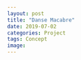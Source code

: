 ```yaml
---
layout: post
title: "Danse Macabre"
date: 2019-07-02
categories: Project
tags: Concept
image:
---
```


